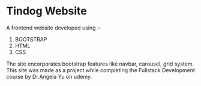 # Tindog Website
A frontend website developed using :-
   1. BOOTSTRAP
   2. HTML
   3. CSS

The site encorporates bootstrap features like navbar, carousel, grid system.
This site was made as a project while completing the Fullstack Development course by Dr.Angela Yu on udemy.
